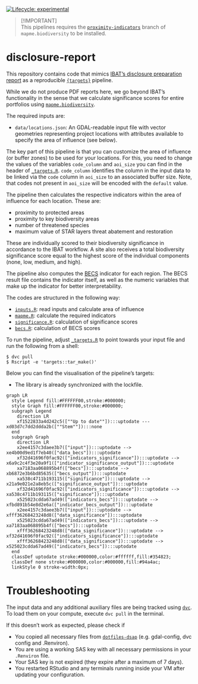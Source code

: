 
<!-- README.md is generated from README.Rmd. Please edit that file -->

<!-- badges: start -->

[![Lifecycle:
experimental](https://img.shields.io/badge/lifecycle-experimental-orange.svg)](https://www.tidyverse.org/lifecycle/#experimental)
<!-- badges: end -->

> \[!IMPORTANT\]  
> This pipelines requires the
> [`proximity-indicators`](https://github.com/mapme-initiative/mapme.biodiversity/tree/proximity-indicators)
> branch of `mapme.biodiversity` to be installed.

# disclosure-report

This repository contains code that mimics [IBAT’s disclosure preparation
report](https://www.ibat-alliance.org/sample-downloads) as a
reproducible [`{targets}`](https://books.ropensci.org/targets/)
pipeline.

While we do not produce PDF reports here, we go beyond IBAT’s
functionality in the sense that we calculate significance scores for
entire portfolios using
[`mapme.biodiversity`](https://github.com/mapme-initiative/mapme.biodiversity).

The required inputs are:

- `data/locations.json`: An GDAL-readable input file with vector
  geometries representing project locations with attributes available to
  specify the area of influence (see below).

The key part of this pipeline is that you can customize the area of
influence (or buffer zones) to be used for your locations. For this, you
need to change the values of the variables `code_column` and `aoi_size`
you can find in the header of [`_targets.R`](_targets.R). `code_column`
identifies the column in the input data to be linked via the `code`
column in `aoi_size` to an associated buffer size. Note, that codes not
present in `aoi_size` will be encoded with the `default` value.

The pipeline then calculates the respective indicators within the area
of influence for each location. These are:

- proximity to protected areas
- proximity to key biodiversity areas
- number of threatened species
- maximum value of STAR layers threat abatement and restoration

These are individually scored to their biodiversity significance in
accordance to the IBAT workflow. A site also receives a total
biodiversity significance score equal to the highest score of the
individual components (none, low, medium, and high).

The pipeline also computes the
[BECS](https://www.thebiodiversityconsultancy.com/fileadmin/uploads/tbc/Documents/Resources/ARTICULATING_AND_ASSESSING_BIODIVERSITY_IMPACT-BIAF.pdf)
indicator for each region. The BECS result file contains the indicator
itself, as well as the numeric variables that make up the indicator for
better interpretability.

The codes are structured in the following way:

- [`inputs.R`](R/inputs.R): read inputs and calculate area of influence
- [`mapme.R`](R/mapme.R): calculate the required indicators
- [`significance.R`](R/significance.R): calculation of significance
  scores
- [`becs.R`](R/becs.R): calculation of BECS scores

To run the pipeline, adjust [`_targets.R`](_targets.R) to point towards
your input file and run the following from a shell:

``` shell
$ dvc pull
$ Rscript -e 'targets::tar_make()'
```

Below you can find the visualisation of the pipeline’s targets:

- The library is already synchronized with the lockfile.

``` mermaid
graph LR
  style Legend fill:#FFFFFF00,stroke:#000000;
  style Graph fill:#FFFFFF00,stroke:#000000;
  subgraph Legend
    direction LR
    xf1522833a4d242c5([""Up to date""]):::uptodate --- xd03d7c7dd2ddda2b([""Stem""]):::none
  end
  subgraph Graph
    direction LR
    x2ee4157c3daee3b7(["input"]):::uptodate --> xe4b00d9ed1f7eb40(["data_becs"]):::uptodate
    xf32d41696f0fac92(["indicators_significance"]):::uptodate --> x6a9c2c4f3e20a9f1(["indicator_significance_output"]):::uptodate
    xa7183aa068895b4f(["becs"]):::uptodate --> xb6872e3b6bd85635(["becs_output"]):::uptodate
    xa538c4711b193115(["significance"]):::uptodate --> x21a9e021e2a8eb5c(["significance_output"]):::uptodate
    xf32d41696f0fac92(["indicators_significance"]):::uptodate --> xa538c4711b193115(["significance"]):::uptodate
    x525023cdda67ad49(["indicators_becs"]):::uptodate --> xfbd891b54e8d2e6a(["indicator_becs_output"]):::uptodate
    x2ee4157c3daee3b7(["input"]):::uptodate --> xfff36268423248d8(["data_significance"]):::uptodate
    x525023cdda67ad49(["indicators_becs"]):::uptodate --> xa7183aa068895b4f(["becs"]):::uptodate
    xfff36268423248d8(["data_significance"]):::uptodate --> xf32d41696f0fac92(["indicators_significance"]):::uptodate
    xfff36268423248d8(["data_significance"]):::uptodate --> x525023cdda67ad49(["indicators_becs"]):::uptodate
  end
  classDef uptodate stroke:#000000,color:#ffffff,fill:#354823;
  classDef none stroke:#000000,color:#000000,fill:#94a4ac;
  linkStyle 0 stroke-width:0px;
```

# Troubleshooting

The input data and any additional auxiliary files are being tracked
using [`dvc`](https://dvc.org/). To load them on your compute, execute
`dvc pull` in the terminal.

If this doesn’t work as expected, please check if

- You copied all necessary files from
  [`dotfiles-dsap`](https://github.com/mapme-initiative/dotfiles-dsap)
  (e.g. gdal-config, dvc config and .Renviron).
- You are using a working SAS key with all necessary permissions in your
  `.Renviron` file.
- Your SAS key is not expired (they expire after a maximum of 7 days).
- You restarted RStudio and any terminals running inside your VM after
  updating your configuration.
